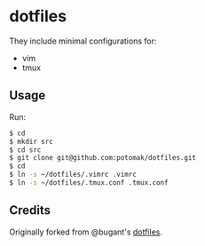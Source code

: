 # dotfiles

They include minimal configurations for:

 * vim
 * tmux

## Usage

Run:

```sh
$ cd
$ mkdir src
$ cd src
$ git clone git@github.com:potomak/dotfiles.git
$ cd
$ ln -s ~/dotfiles/.vimrc .vimrc
$ ln -s ~/dotfiles/.tmux.conf .tmux.conf
```

## Credits

Originally forked from @bugant's [dotfiles](https://github.com/bugant/dotfiles).
